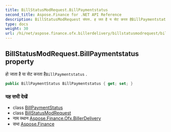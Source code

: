 ```yaml
---
title: BillStatusModRequest.BillPaymentstatus
second_title: Aspose.Finance for .NET API Reference
description: BillStatusModRequest संपत्त. ह जत है य सेट करत हैBillPaymentstatus .
type: docs
weight: 30
url: /hi/net/aspose.finance.ofx.billerdelivery/billstatusmodrequest/billpaymentstatus/
---
```

## BillStatusModRequest.BillPaymentstatus property

हो जाता है या सेट करता है`BillPaymentstatus` .

```csharp
public BillPaymentStatus BillPaymentstatus { get; set; }
```

### यह सभी देखें

* class [BillPaymentStatus](../../billpaymentstatus/)
* class [BillStatusModRequest](../)
* नाम स्थान [Aspose.Finance.Ofx.BillerDelivery](../../billstatusmodrequest/)
* सभा [Aspose.Finance](../../../)


